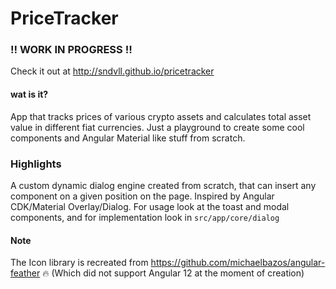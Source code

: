 # PriceTracker

### ‼️ WORK IN PROGRESS ‼️ 

Check it out at http://sndvll.github.io/pricetracker

#### wat is it?
App that tracks prices of various crypto assets and calculates total asset value in different fiat currencies. 
Just a playground to create some cool components and Angular Material like stuff from scratch.

### Highlights
A custom dynamic dialog engine created from scratch, that can insert any component on a given position on the page.
Inspired by Angular CDK/Material Overlay/Dialog. 
For usage look at the toast and modal components, and for implementation look in `src/app/core/dialog`

#### Note
The Icon library is recreated from https://github.com/michaelbazos/angular-feather 🔥 
(Which did not support Angular 12 at the moment of creation)
